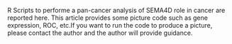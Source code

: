 R Scripts to performe a pan-cancer analysis of SEMA4D role in cancer are reported here. This article provides some picture code such as gene expression, ROC, etc.If you want to run the code to produce a picture, please contact the author and the author will provide guidance.
